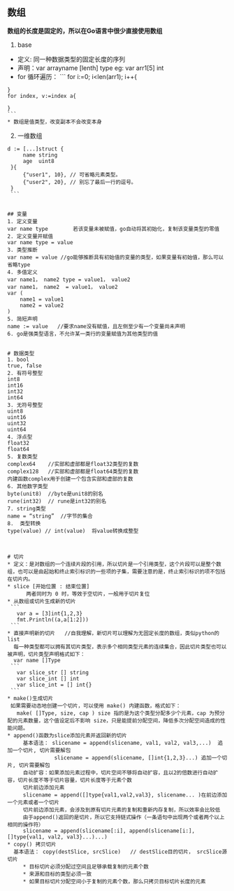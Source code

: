 ## 数组
   **数组的长度是固定的，所以在Go语言中很少直接使用数组**
 1. base
   * 定义: 同一种数据类型的固定长度的序列
   * 声明：var arrayname [lenth] type  eg: var arr1[5] int
   * for 循环遍历：
    ```
    for i:=0; i<len(arr1); i++{

    }
    for index, v:=index a{

    }
    ```
    * 数组是值类型，改变副本不会改变本身
 2. 一维数组
   ``` 
   d := [...]struct {
        name string
        age  uint8
    }{
        {"user1", 10}, // 可省略元素类型。
        {"user2", 20}, // 别忘了最后一行的逗号。
    }
    ```


## 变量
1. 定义变量
   var name type        若该变量未被赋值，go自动将其初始化，复制该变量类型的零值
2. 定义变量并赋值
   var name type = value    
3. 类型推断
   var name = value //go能够推断具有初始值的变量的类型，如果变量有初始值，那么可以省略type
4. 多值定义
   var name1， name2 type = value1， value2
   var name1， name2  = value1， value2
   var (
       name1 = value1
       name2 = value2
   )
5. 简短声明
   name := value   //要求name没有赋值，且左侧至少有一个变量尚未声明
6. go是强类型语言，不允许某一类行的变量赋值为其他类型的值


# 数据类型
1. bool
   true, false
2. 有符号整型
   int8
   int16
   int32
   int64
3. 无符号整型
   uint8
   uint16
   uint32
   uint64
4. 浮点型
   float32
   float64
5. 复数类型
   complex64    //实部和虚部都是float32类型的复数
   complex128   //实部和虚部都是float64类型的复数
   内建函数complex用于创建一个包含实部和虚部的复数
6. 其他数字类型
   byte(unit8)  //byte是unit8的别名
   rune(int32)  // rune是int32的别名
7. string类型
   name = “string”  //字节的集合
8.  类型转换
   type(value) // int(value)  将value转换成整型



# 切片   
   * 定义：是对数组的一个连续片段的引用，所以切片是一个引用类型，这个片段可以是整个数组，也可以是由起始和终止索引标识的一些项的子集，需要注意的是，终止索引标识的项不包括在切片内。
   * slice [开始位置 : 结束位置]
         两者同时为 0 时，等效于空切片，一般用于切片复位
   * 从数组或切片生成新的切片
    ```
      var a = [3]int{1,2,3}
      fmt.Println((a,a[1:2]))
    ```
   * 直接声明新的切片   //自我理解，新切片可以理解为无固定长度的数组，类似python的list
     每一种类型都可以拥有其切片类型，表示多个相同类型元素的连续集合，因此切片类型也可以被声明，切片类型声明格式如下：
     var name []Type
    ```
      var slice_str [] string
      var slice_int [] int
      var slice_int = [] int{}
    ```
   * make()生成切片
    如果需要动态地创建一个切片，可以使用 make() 内建函数，格式如下：
      make( []Type, size, cap ) size 指的是为这个类型分配多少个元素，cap 为预分配的元素数量，这个值设定后不影响 size，只是能提前分配空间，降低多次分配空间造成的性能问题。
   * append()函数为slice添加元素并返回新的切片
        基本语法： slicename = append(slicename, val1, val2, val3,...)  追加一个切片, 切片需要解包 
                  slicename = append(slicename, []int{1,2,3}...) 追加一个切片, 切片需要解包
        自动扩容：如果添加元素过程中，切片空间不够将自动扩容，且以2的倍数进行自动扩容，切片长度不等于切片容量，切片长度等于元素个数
        切片前边添加元素
        slicename = append([]type{val1,val2,val3}, slicename... )在前边添加一个元素或者一个切片
        切片前边添加元素，会涉及到原有切片元素的复制和重新内存复制，所以效率会比较低
        由于append()返回的是切片，所以它支持链式操作（一条语句中出现两个或者两个以上相同的操作符）
        slicename = append(slicename[:i], append(slicename[i:], []type{val1, val2, val3}...)...)
   * copy() 拷贝切片
     基本语法： copy(destSlice, srcSlice)   // destSlice目的切片， srcSlice源切片
        * 目标切片必须分配过空间且足够承载复制的元素个数
        * 来源和目标的类型必须一致
        * 如果目标切片分配空间小于复制的元素个数，那么只拷贝目标切片长度的元素